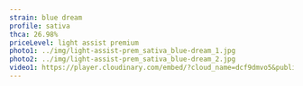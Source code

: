 ```yaml
---
strain: blue dream
profile: sativa
thca: 26.98%
priceLevel: light assist premium
photo1: ../img/light-assist-prem_sativa_blue-dream_1.jpg
photo2: ../img/light-assist-prem_sativa_blue-dream_2.jpg
video1: https://player.cloudinary.com/embed/?cloud_name=dcf9dmvo5&public_id=prem-aaa-plus_sativa_blue-dream_1_lpjd0c&profile=flower
---
```

